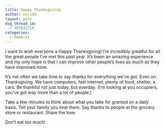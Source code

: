 ```yaml
---
title: Happy Thanksgiving
author: excid3
layout: post
dsq_thread_id:
  - 487641718
categories:
  - General
---
```

I want to wish everyone a Happy Thanksgiving! I’m incredibly greatful for all the great people I’ve met this past year. It’s been an amazing experience and my only hope is that I can improve other people’s lives as much as they have improved mine.

It’s not often we take time to say thanks for everything we’ve got. Even on Thanksgiving. We have computers, fast internet, plenty of food, shelter, a cars. Be thankful not just today, but everday. (I’m looking at you occupiers, you’ve got way more than a lot of people.)

Take a few minutes to think about what you take for granted on a daily basis. Tell your family you love them. Say thanks to people at the grocery store or restaurant. Share the love.

Don’t eat too much!